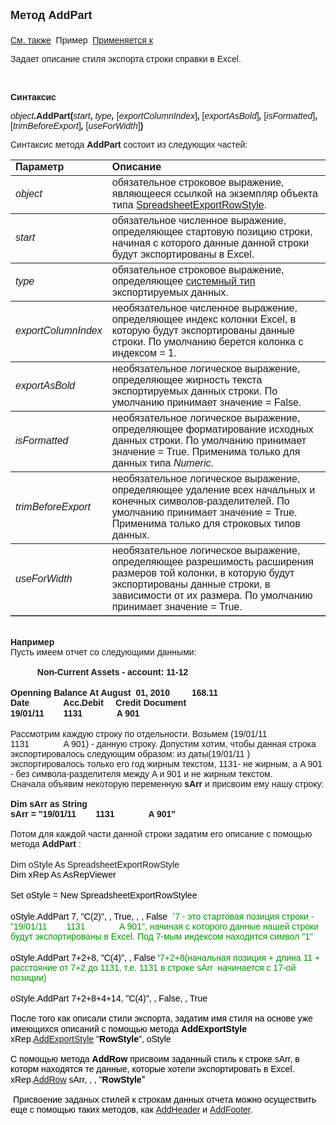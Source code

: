 ﻿<html>
<head>
<title>AddPart</title>
<style type="text/css">
.auto-style1 {
	text-decoration: underline;
}
    .style1
    {
        font-family: Arial;
    }
    .style2
    {
        color: #009933;
    }
    .style3
    {
        color: #000000;
    }
    .style4
    {
        color: #009900;
    }
    .style6
    {
        color: #000000;
        font-family: Arial;
    }
    .style7
    {
        color: #009933;
        font-family: Arial;
        font-weight: 700;
    }
    .style8
    {
        color: #009933;
        font-family: Arial;
    }
    .style9
    {
        color: #009900;
        font-family: Arial;
    }
</style>
</head>

<body>

<p><strong><font size="4" face="Arial">Метод AddPart<br>
<br>
</font></strong><font face="Arial"><span class="auto-style1"><a href="../SpreadsheetExportRowStyle.html">См. также</a></span>&nbsp;
Пример&nbsp; <a href="../SpreadsheetExportRowStyle.html">Применяется к</a></font></p>

<p class="label"><font face="Arial">Задает описание стиля экспорта строки справки в 
    Excel.</font></p>

<p class="label">&nbsp;</p>

<p class="label"><font face="Arial"><b>Синтаксис</b></font></p>

<p><font face="Arial"><em>object</em><strong>.AddPart(</strong><em>start</em><strong>, </strong><em>
    type<strong>, </strong></em>
    [<em>exportColumnIndex</em>]<strong>, </strong>[<em>exportAsBold</em>]<em><strong>, </strong></em>
    [<em>isFormatted</em>]<strong>, </strong>[<em>trimBeforeExport</em>]<strong><em>, </em> </strong>
    [<em>useForWidth</em>]<strong>)</strong></font></p>

<p><font face="Arial">Синтаксис метода  <strong>AddPart</strong> состоит из следующих частей:</font></p>

<table border="1" cellPadding="5" cols="2" frame="below" rules="rows">
<TBODY>
  <tr vAlign="top">
    <td class="label" width="29%"><font face="Arial"><b>Параметр</b></font></td>
    <td class="label" width="71%"><font face="Arial"><strong>Описание</strong></font></td>
  </tr>
  <tr>
    <td width="29%"><font face="Arial"><em>object</em></font></td>
    <td width="71%"><font face="Arial">обязательное строковое выражение, являющееся ссылкой на 
        экземпляр объекта типа <a href="../SpreadsheetExportRowStyle.html">SpreadsheetExportRowStyle</a>.</font></td>
  </tr>
    <tr>
    <td width="29%"><font face="Arial"><em>start</em></font></td>
    <td width="71%"><font face="Arial">обязательное численное выражение, определяющее стартовую 
        позицию строки, начиная с которого данные данной строки будут экспортированы в Excel.&nbsp; </font></td>
    </tr>
  <tr>
    <td width="29%"><em><font face="Arial">type</font></em></td>
    <td width="71%"><font face="Arial">обязательное строковое выражение, определяющее 
	<a href="../../types.html">системный тип</a> экспортируемых данных.</font></td>
  </tr>
    <tr>
    <td width="29%"><font face="Arial"><em>exportColumnIndex</em></font></td>
    <td width="71%"><font face="Arial">необязательное численное выражение, определяющее индекс колонки 
        Excel, в которую будут экспортированы данные строки. По умолчанию берется  
        колонка с индексом = 1.</font></td>
    </tr>
    <tr>
    <td width="29%"><font face="Arial"><em>exportAsBold</em></font></td>
    <td width="71%"><font face="Arial">необязательное логическое выражение, определяющее жирность 
        текста экспортируемых данных строки. По умолчанию принимает значение = False.</font></td>
    </tr>
    <tr>
    <td width="29%"><font face="Arial"><em>isFormatted</em></font></td>
    <td width="71%"><font face="Arial">необязательное логическое выражение, определяющее форматирование 
        исходных данных строки. По умолчанию принимает значение = True. Применима только для данных типа 
        <em>Numeric</em>.</font></td>
    </tr>
    <tr>
    <td width="29%"><font face="Arial"><em>trimBeforeExport</em></font></td>
    <td width="71%"><font face="Arial">необязательное логическое выражение, определяющее 
        удаление всех начальных и конечных символов-разделителей. 
        По умолчанию принимает значение = True. Применима только для строковых типов данных.</font></td>
    </tr>
    <tr>
    <td width="29%"><font face="Arial"><em>useForWidth</em></font></td>
    <td width="71%"><font face="Arial">необязательное логическое выражение, определяющее разрешимость 
        расширения размеров той колонки, в которую будут экспортированы данные строки, в 
        зависимости от их размера. 
        По умолчанию принимает значение = True.</font></td>
    </tr>
</table>
    <p>
        <br class="style1" />
        <span class="style1"><strong>Например<br />
        </strong>Пусть имеем отчет со следующими данными:<br />
        <br />
        <strong>&nbsp;&nbsp;&nbsp;&nbsp;&nbsp;&nbsp;&nbsp;&nbsp;&nbsp;&nbsp; </strong></span><strong><span 
            class="style1">Non-Current Assets - account: 11-12</span><br 
            class="style1" />
        <br class="style1" />
        <span class="style1">Openning Balance At August&nbsp; 01, 2010&nbsp;&nbsp;&nbsp;&nbsp;&nbsp;&nbsp;&nbsp;&nbsp; 
        168.11</span><br class="style1" />
        <span class="style1">Date&nbsp;&nbsp;&nbsp;&nbsp;&nbsp;&nbsp;&nbsp;&nbsp;&nbsp;&nbsp;&nbsp;&nbsp;&nbsp; 
        Acc.Debit&nbsp;&nbsp;&nbsp;&nbsp; Credit Document&nbsp;
        </span>
        <br class="style1" />
        <span class="style1">19/01/11&nbsp;&nbsp;&nbsp;&nbsp;&nbsp;&nbsp;&nbsp; 1131&nbsp;&nbsp;&nbsp;&nbsp;&nbsp;&nbsp;&nbsp;&nbsp;&nbsp;&nbsp;&nbsp;&nbsp;&nbsp;&nbsp;A 901&nbsp;&nbsp;&nbsp;&nbsp;&nbsp;&nbsp;&nbsp;&nbsp;</span>&nbsp;&nbsp;
        </strong>
        <br />
        <br />
        <span class="style1">Рассмотрим каждую строку по отдельности. 
        Возьмем (19/01/11<strong>&nbsp;&nbsp;&nbsp;&nbsp;&nbsp;&nbsp;&nbsp;
        </strong>1131<strong>&nbsp;&nbsp;&nbsp;&nbsp;&nbsp;&nbsp;&nbsp;&nbsp;&nbsp;&nbsp;&nbsp;&nbsp;&nbsp;
        </strong>A 901) - данную строку. Допустим хотим, чтобы данная строка экспортировалось следующим образом: из даты(19/01/11 ) экспортировалось только его год жирным 
        текстом, 1131- не жирным, а&nbsp;A 901 - без&nbsp;символа-разделителя между A и 901 
        и не жирным текстом.<br />
        Сначала об<font face="Arial">ъявим</font> некоторую переменную <strong>sArr </strong>
        и присвоим ему нашу строку:<strong><br />
        <br />
        Dim sArr as String</strong> &nbsp;<strong><br />
        sArr = &quot;19/01/11&nbsp;&nbsp;&nbsp;&nbsp;&nbsp;&nbsp;&nbsp; 1131&nbsp;&nbsp;&nbsp;&nbsp;&nbsp;&nbsp;&nbsp;&nbsp;&nbsp;&nbsp;&nbsp;&nbsp;&nbsp;
        A 901&quot;<br />
        </strong>
        <br />
        Потом для каждой части данной строки задатим его описание с 
        помощью метода<font face="Arial">  <strong>AddPart</strong> </font>:</span><br 
            class="style1" />
        <br />
        <span class="style1">Dim oStyle As SpreadsheetExportRowStyle</span><br 
            class="style1" />
        <span class="style4"><span class="style3">
        <span class="style1">Dim xRep As AsRepViewer<br />
        </span></span></span><br class="style1" />
        <span class="style2">
        <span class="style6">Set oStyle = New SpreadsheetExportRowStylee<br />
        </span></span><span class="style3"><br class="style1" />
        <span class="style1">oStyle.AddPart 7, &quot;C(2)&quot;, , True, , , False&nbsp;
        </span><span class="style4">&#39;</span><span class="style3"><span class="style2"><span 
            class="style9">7 - это стартовая позиция строки - &quot;19/01/11&nbsp;&nbsp;&nbsp;&nbsp;&nbsp;&nbsp;&nbsp; 1131&nbsp;&nbsp;&nbsp;&nbsp;&nbsp;&nbsp;&nbsp;&nbsp;&nbsp;&nbsp;&nbsp;&nbsp;&nbsp;
        A 901&quot;,<strong> </strong>начиная с которого данные нашей строки будут 
        экспортированы в Excel. Под 7-мым индексом находится символ 
        &quot;1&quot;</span></span><br />
        </span>
        </span><span class="style2"><br 
            class="style1" />
        </span>
        <span class="style6">oStyle.AddPart 7+2+8, &quot;C(4)&quot;, , False</span>
        <span 
            class="style7">
        &#39;</span><span 
            class="style8"><span class="style4"><span class="style1">7+2+8(начальная позиция + длина 11 + расстояние 
        от 7+2 до 1131, т.e. 1131 в строке sArr&nbsp; начинается с 17-ой 
        позиции) 
        </span>
        </span><span 
            class="style9">
        </span>
        </span>
        </span><span 
            class="style7">
        &nbsp;<br />
        </span><span class="style4"><br class="style1" />
        <span class="style1">
        <span class="style3">oStyle.AddPart 7+2+8+4+14, &quot;C(4)&quot;, , False, , True<br />
        <br />
        После того как описали стили экспорта, задатим имя 
        стиля на основе уже имеющихся описаний с помощью метода <strong>AddExportStyle</strong>
        </span></span></span><span class="style3"><br 
            class="style1" />
        <span class="style1">xRep.<a href="../AsRepViewer/AddExportStyle.html">AddExportStyle</a> &quot;<strong>RowStyle</strong>&quot;, 
        oStyle</span></span><span class="style1"><span class="style4">
        <br />
        <br />
        </span><span class="style3">
        С помощью метода <strong>AddRow</strong> присвоим заданный стиль к строке 
        sArr, в которм находятся те данные, которые хотели экспортировать в Excel.</span><span class="style4"><span class="style3">
        </span></span><span class="style3"><br />
        </span>
        </span><span class="style3"><span class="style1">xRep.<a href="../AsRepViewer/AddRow.html">AddRow</a> sArr, , , &quot;<strong>RowStyle</strong></span>&quot;</span><span 
            class="style4"> </span><span class="style1"><span class="style3">
        <br />
        <br />
        &nbsp;</span></span><span class="style3"><span class="style1">Присвоение заданых стилей к строкам данных отчета можно осуществить 
        еще с 
        помощью таких методов, как <a href="../AsRepViewer/AddHeader.html">AddHeader</a> 
        и <a href="../AsRepViewer/AddFooter.html">AddFooter</a>.</span></span><br />
    </p>
</body>
</html>
